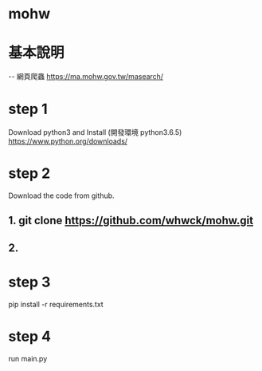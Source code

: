 # mohw


# 基本說明
-- 網頁爬蟲 https://ma.mohw.gov.tw/masearch/


# step 1
Download python3 and Install
(開發環境 python3.6.5)
https://www.python.org/downloads/

# step 2
Download the code from github.
## 1. git clone https://github.com/whwck/mohw.git
## 2. 

# step 3
pip install -r requirements.txt

# step 4
run main.py
